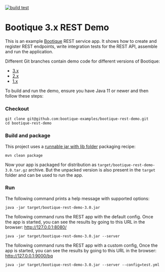 [![build test](https://github.com/bootique-examples/bootique-rest-demo/actions/workflows/verify.yml/badge.svg)](https://github.com/bootique-examples/bootique-rest-demo/actions/workflows/verify.yml)

# Bootique 3.x REST Demo 

This is an example [Bootique](http://bootique.io) REST service app. It shows how to create and register REST 
endpoints, write integration tests for the REST API, assemble and run the application.

Different Git branches contain demo code for different versions of Bootique:

* [3.x](https://github.com/bootique-examples/bootique-rest-demo/)
* [2.x](https://github.com/bootique-examples/bootique-rest-demo/tree/2.x)
* [1.x](https://github.com/bootique-examples/bootique-rest-demo/tree/1.x)

To build and run the demo, ensure you have Java 11 or newer and then follow these steps:

### Checkout
```
git clone git@github.com:bootique-examples/bootique-rest-demo.git
cd bootique-rest-demo
```

### Build and package

This project uses a [runnable jar with lib folder](https://bootique.io/docs/3.x/bootique-docs/#runnable-jar-with-lib) 
packaging recipe:

```
mvn clean package
```
Now your app is packaged for distribution as `target/bootique-rest-demo-3.0.tar.gz` archive. But the unpacked version 
is also present in the `target` folder and can be used to run the app.

### Run

The following command prints a help message with supported options:
```
java -jar target/bootique-rest-demo-3.0.jar 
```

The following command runs the REST app with the default config. Once the app is started, you can see the results by
going to this URL in the browser: http://127.0.0.1:8080/
```
java -jar target/bootique-rest-demo-3.0.jar --server
```

The following command runs the REST app with a custom config, Once the app is started, you can see the results by
going to this URL in the browser: http://127.0.0.1:9000/bq
```
java -jar target/bootique-rest-demo-3.0.jar --server --config=test.yml
```
